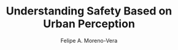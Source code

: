 ---
paperId: 22
author: Felipe A. Moreno-Vera
publicationauthor: Moreno-Vera, F. A.
title: Understanding Safety Based on Urban Perception
pdf: Poster_Moreno-Vera_Felipe.pdf
poster: --
alt: --
type: Poster
topic: FAT
link: https://research.latinxinai.org/papers/neurips/2019/pdf/Poster_Moreno-Vera_Felipe.pdf
conference: neurips
year: 2019
tags: neurips-2019
location: Vancouver, Canada
---